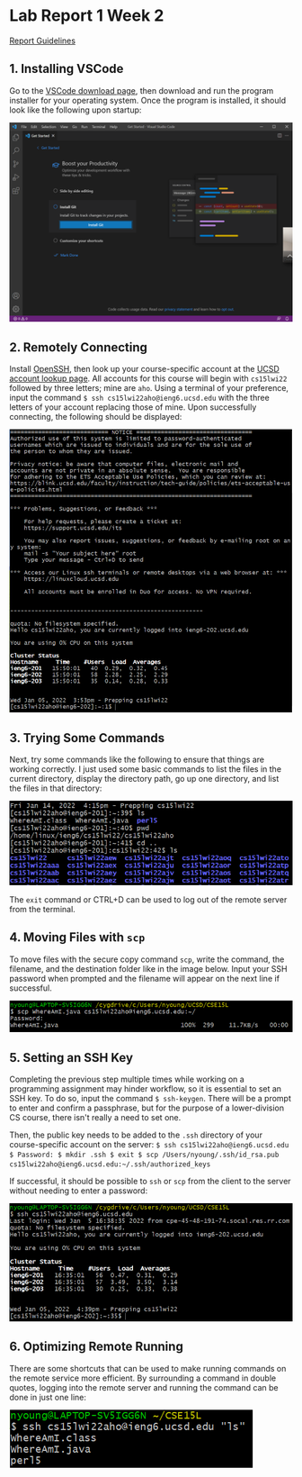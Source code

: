 # Lab Report 1 Week 2

[Report Guidelines](https://ucsd-cse15l-w22.github.io/week/week2/#week-2-lab-report)

## 1. Installing VSCode
Go to the [VSCode download page](https://code.visualstudio.com/download), then download and run the program installer for your operating system. Once the program is installed, it should look like the following upon startup:

![vscode](vscode.png)

## 2. Remotely Connecting
Install [OpenSSH](https://docs.microsoft.com/en-us/windows-server/administration/openssh/openssh_install_firstuse), then look up your course-specific account at the [UCSD account lookup page](https://sdacs.ucsd.edu/~icc/index.php). All accounts for this course will begin with `cs15lwi22` followed by three letters; mine are `aho`. Using a terminal of your preference, input the command `$ ssh cs15lwi22aho@ieng6.ucsd.edu` with the three letters of your account replacing those of mine. Upon successfully connecting, the following should be displayed:

![remote-connect](remote-connect.png)

## 3. Trying Some Commands
Next, try some commands like the following to ensure that things are working correctly. I just used some basic commands to list the files in the current directory, display the directory path, go up one directory, and list the files in that directory:

![example-commands](example-commands.PNG)

The `exit` command or CTRL+D can be used to log out of the remote server from the terminal.

## 4. Moving Files with `scp`
To move files with the secure copy command `scp`, write the command, the filename, and the destination folder like in the image below. Input your SSH password when prompted and the filename will appear on the next line if successful.

![secure-copy](secure-copy.png)

## 5. Setting an SSH Key
Completing the previous step multiple times while working on a programming assignment may hinder workflow, so it is essential to set an SSH key. To do so, input the command `$ ssh-keygen`. There will be a prompt to enter and confirm a passphrase, but for the purpose of a lower-division CS course, there isn't really a need to set one.

Then, the public key needs to be added to the `.ssh` directory of your course-specific account on the server:
``
$ ssh cs15lwi22aho@ieng6.ucsd.edu
$ Password:
$ mkdir .ssh
$ exit
$ scp /Users/nyoung/.ssh/id_rsa.pub cs15lwi22aho@ieng6.ucsd.edu:~/.ssh/authorized_keys
``

If successful, it should be possible to `ssh` or `scp` from the client to the server without needing to enter a password:

![ssh-proof](ssh-proof.png)

## 6. Optimizing Remote Running
There are some shortcuts that can be used to make running commands on the remote service more efficient. By surrounding a command in double quotes, logging into the remote server and running the command can be done in just one line:

![optimizing-remote](optimizing-remote.PNG)
